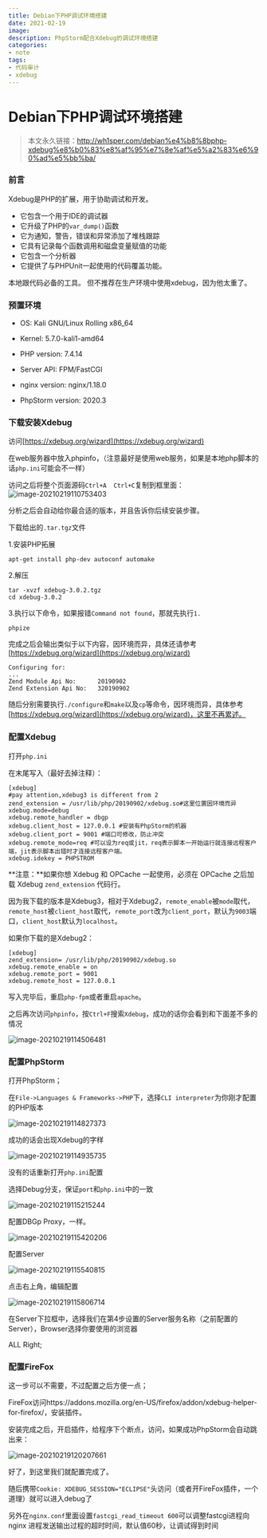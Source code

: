 ```yaml
---
title: Debian下PHP调试环境搭建
date: 2021-02-19
image: 
description: PhpStorm配合Xdebug的调试环境搭建
categories: 
- note
tags:
- 代码审计
- xdebug
---
```

# Debian下PHP调试环境搭建

> 本文永久链接：http://wh1sper.com/debian%e4%b8%8bphp-xdebug%e8%b0%83%e8%af%95%e7%8e%af%e5%a2%83%e6%90%ad%e5%bb%ba/

### 前言

Xdebug是PHP的扩展，用于协助调试和开发。

- 它包含一个用于IDE的调试器
- 它升级了PHP的`var_dump()`函数
- 它为通知，警告，错误和异常添加了堆栈跟踪
- 它具有记录每个函数调用和磁盘变量赋值的功能
- 它包含一个分析器
- 它提供了与PHPUnit一起使用的代码覆盖功能。

本地跟代码必备的工具。
但不推荐在生产环境中使用xdebug，因为他太重了。

### 预置环境

* OS: Kali GNU/Linux Rolling x86_64

* Kernel: 5.7.0-kali1-amd64

* PHP version: 7.4.14

* Server API: FPM/FastCGI
* nginx version: nginx/1.18.0
* PhpStorm version: 2020.3



### 下载安装Xdebug

访问[https://xdebug.org/wizard](https://xdebug.org/wizard)

在web服务器中放入phpinfo，（注意最好是使用web服务，如果是本地php脚本的话`php.ini`可能会不一样）

访问之后将整个页面源码`Ctrl+A  Ctrl+C`复制到框里面：
![image-20210219110753403](https://raw.githubusercontent.com/Anthem-whisper/imgbed/master/img/20210219110804.png)

分析之后会自动给你最合适的版本，并且告诉你后续安装步骤。

下载给出的`.tar.tgz`文件

1.安装PHP拓展

```
apt-get install php-dev autoconf automake
```

2.解压

```
tar -xvzf xdebug-3.0.2.tgz
cd xdebug-3.0.2
```

3.执行以下命令，如果报错`Command not found`，那就先执行`1.`

```
phpize
```

完成之后会输出类似于以下内容，因环境而异，具体还请参考[https://xdebug.org/wizard](https://xdebug.org/wizard)

```
Configuring for:
...
Zend Module Api No:      20190902
Zend Extension Api No:   320190902
```

随后分别需要执行`./configure`和`make`以及`cp`等命令，因环境而异，具体参考[https://xdebug.org/wizard](https://xdebug.org/wizard)，这里不再累述。



### 配置Xdebug

打开`php.ini`

在末尾写入（最好去掉注释）：

```
[xdebug]
#pay attention,xdebug3 is different from 2
zend_extension = /usr/lib/php/20190902/xdebug.so#这里位置因环境而异
xdebug.mode=debug
xdebug.remote_handler = dbgp
xdebug.client_host = 127.0.0.1 #安装有PhpStorm的机器
xdebug.client_port = 9001 #端口可修改，防止冲突
xdebug.remote_mode=req #可以设为req或jit，req表示脚本一开始运行就连接远程客户端，jit表示脚本出错时才连接远程客户端。
xdebug.idekey = PHPSTROM
```

**注意：**如果你想 Xdebug 和 OPCache 一起使用，必须在 OPCache 之后加载 Xdebug `zend_extension` 代码行。

因为我下载的版本是Xdebug3，相对于Xdebug2，`remote_enable`被`mode`取代，`remote_host`被`client_host`取代，`remote_port`改为`client_port`，默认为`9003`端口，`client_host`默认为`localhost`。

如果你下载的是Xdebug2：

```
[xdebug]
zend_extension= /usr/lib/php/20190902/xdebug.so
xdebug.remote_enable = on
xdebug.remote_port = 9001
xdebug.remote_host = 127.0.0.1
```

写入完毕后，重启`php-fpm`或者重启`apache`。

之后再次访问`phpinfo`，按`Ctrl+F`搜索`Xdebug`，成功的话你会看到和下面差不多的情况

![image-20210219114506481](https://raw.githubusercontent.com/Anthem-whisper/imgbed/master/img/20210219114515.png)



### 配置PhpStorm

打开PhpStorm；

在`File->Languages & Frameworks->PHP`下，选择`CLI interpreter`为你刚才配置的PHP版本

![image-20210219114827373](https://raw.githubusercontent.com/Anthem-whisper/imgbed/master/img/20210219114829.png)

成功的话会出现Xdebug的字样

![image-20210219114935735](https://raw.githubusercontent.com/Anthem-whisper/imgbed/master/img/20210219114938.png)

没有的话重新打开`php.ini`配置

选择Debug分支，保证`port`和`php.ini`中的一致

![image-20210219115215244](https://raw.githubusercontent.com/Anthem-whisper/imgbed/master/img/20210219115308.png)

配置DBGp Proxy，一样。

![image-20210219115420206](https://raw.githubusercontent.com/Anthem-whisper/imgbed/master/img/20210219115423.png)

配置Server

![image-20210219115540815](https://raw.githubusercontent.com/Anthem-whisper/imgbed/master/img/20210219115553.png)

点击右上角，编辑配置

![image-20210219115806714](https://raw.githubusercontent.com/Anthem-whisper/imgbed/master/img/20210219115808.png)

在Server下拉框中，选择我们在第4步设置的Server服务名称（之前配置的Server），Browser选择你要使用的浏览器

ALL Right;

### 配置FireFox

这一步可以不需要，不过配置之后方便一点；

FireFox访问https://addons.mozilla.org/en-US/firefox/addon/xdebug-helper-for-firefox/，安装插件。

安装完成之后，开启插件，给程序下个断点，访问，如果成功PhpStorm会自动跳出来：

![image-20210219120207661](https://raw.githubusercontent.com/Anthem-whisper/imgbed/master/img/20210219120209.png)

好了，到这里我们就配置完成了。

随后携带`Cookie: XDEBUG_SESSION="ECLIPSE"`头访问（或者开FireFox插件，一个道理）就可以进入debug了

另外在`nginx.conf`里面设置`fastcgi_read_timeout 600`可以调整fastcgi进程向 nginx 进程发送输出过程的超时时间，默认值60秒，让调试得到时间
